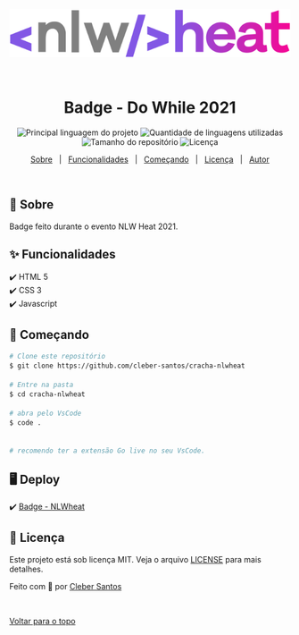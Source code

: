 <div align="center" id="top"> 
  <img src="images/logo_NLW.svg" alt="NLW" />

&#xa0;

</div>

<h1 align="center">Badge - Do While 2021</h1>

<p align="center">
  <img alt="Principal linguagem do projeto" src="https://img.shields.io/github/languages/top/cleber-santos/cracha-nlwheat?color=56BEB8">

  <img alt="Quantidade de linguagens utilizadas" src="https://img.shields.io/github/languages/count/cleber-santos/cracha-nlwheat?color=56BEB8">

  <img alt="Tamanho do repositório" src="https://img.shields.io/github/repo-size/cleber-santos/cracha-nlwheat?color=56BEB8">

  <img alt="Licença" src="https://img.shields.io/github/license/cleber-santos/cracha-nlwheat?color=56BEB8">

</p>


<p align="center">
  <a href="#dart-sobre">Sobre</a> &#xa0; | &#xa0; 
  <a href="#sparkles-funcionalidades">Funcionalidades</a> &#xa0; | &#xa0;
  <a href="#checkered_flag-começando">Começando</a> &#xa0; | &#xa0;
  <a href="#memo-licença">Licença</a> &#xa0; | &#xa0;
  <a href="https://github.com/cleber-santos" target="_blank">Autor</a>
</p>

<br>

## :dart: Sobre

Badge feito durante o evento NLW Heat 2021.

## :sparkles: Funcionalidades

:heavy_check_mark: HTML 5\
:heavy_check_mark: CSS 3\
:heavy_check_mark: Javascript

## :checkered_flag: Começando

```bash
# Clone este repositório
$ git clone https://github.com/cleber-santos/cracha-nlwheat

# Entre na pasta
$ cd cracha-nlwheat

# abra pelo VsCode
$ code .


# recomendo ter a extensão Go live no seu VsCode.
```

## :desktop_computer: Deploy

 :heavy_check_mark: <a href="https://cleber-santos.github.io/cracha-nlwheat/" target="_blank">Badge - NLWheat </a>

## :memo: Licença

Este projeto está sob licença MIT. Veja o arquivo [LICENSE](https://github.com/cleber-santos/cracha-nlwheat/blob/main/LICENSE) para mais detalhes.

Feito com :purple_heart: por <a href="https://github.com/cleber-santos" target="_blank">Cleber Santos</a>

&#xa0;

<a href="#top">Voltar para o topo</a>
